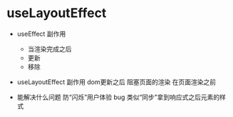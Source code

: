 # useLayoutEffect

- useEffect
  副作用 
  - 当渲染完成之后
  - 更新
  - 移除

- useLayoutEffect
  副作用
  dom更新之后 
  阻塞页面的渲染
  在页面渲染之前

- 能解决什么问题
  防“闪烁”用户体验 bug 
  类似“同步”拿到响应式之后元素的样式
